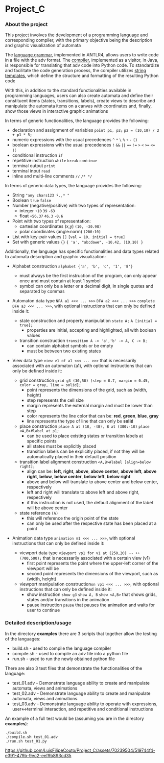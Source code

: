 # Project_C

### About the project 
This project involves the development of a programming language and corresponding compiler, with the primary objective being the  description and graphic visualization of automata <p>
The [language grammar](src/adv.g4), implemented in ANTLR4, allows users to write code in a file with the adv format. The [compiler](src/advCompiler.java), implemented as a visitor, in Java, is responsible for translating that adv code into Python code. To standardize and facilitate the code generation process, the compiler utilizes [string templates](src/python.stg), which define the structure and formatting of the resulting Python code <p>
With this, in addition to the standard functionalities available in programming languages, users can also create automata and define their constituent items (states, transitions, labels), create views to describe and manipulate the automata items on a canvas with coordinates and, finally, show those views in interactive graphic animations <br>

In terms of generic functionalities, the language provides the following:
- declaration and assignment of variables ``point p1, p2;`` ``p2 = (10,10) / 2 + p1 * 5;``
- numeric expressions with the usual precedences ``^`` ``*`` ``\`` ``%`` ``+`` ``-`` ``()``
- boolean expressions with the usual precedences ``!`` ``&&`` ``||`` ``==`` ``!=`` ``>`` ``<`` ``>=`` ``<=`` ``()``
- conditional instruction ``if``
- repetitive instruction ``while`` ``break`` ``continue``
- terminal output ``print``
- terminal input ``read``
- inline and multi-line comments ``//`` ``/* */``

In terms of generic data types, the language provides the following:
- String ``"any chars123 º.,* "``
- Boolean ``true`` ``false``
- Number (negative/positive) with two types of representation:
    - integer ``+10`` ``39`` ``-63``
    - float ``+56.37`` ``46.3`` ``-0.6``
- Point with two types of representation:
    - cartesian coordinates (x,y) ``(10, -30.98)``
    - polar coordinates (angle:norm) ``(200:10)``
- List with key-pair values ``[]`` ``[val = 10, initial = true]``
- Set with generic values ``{}`` ``{ 'a', "abcdawe", -10.42, (10,10) }``

Additionally, the language has specific functionalities and data types related to automata description and graphic visualization:
- Alphabet construction ``alphabet {'a', 'b', 'c', '1', '8'}``
  - must always be the first instruction of the program, can only appear once and must contain at least 1 symbol
  - symbol can only be a letter or a decimal digit, in single quotes and separated by commas
    
- Automaton data type ``NFA a1 <<< ... >>>`` ``DFA a2 <<< ... >>>`` ``complete DFA a3 <<< ... >>>``, with optional instructions that can only be defined inside it:
    - state construction and property manipulation ``state A;`` ``A [initial = true];``
        - properties are initial, accepting and highlighted, all with boolean values
    - transition construction ``transition A -> 'a','b' -> A, C -> B;``
        - can contain alphabet symbols or be empty
        - must be between two existing states
          
- View data type ``view v1 of a1 <<< ... >>>`` that is necessarily associated with an automaton (a1), with optional instructions that can only be defined inside it:
    - grid construction ``grid g3 (30,50) [step = 0.7, margin = 0.45, color = gray, line = solid];``
        - point represents the dimensions of the grid, such as (width, height)
        - step represents the cell size
        - margin represents the external margin and must be lower than step
        - color represents the line color that can be: **red**, **green**, **blue**, **gray**
        - line represents the type of line that can only be **solid**
    - place construction ``place A at (10, -40), B at (300:-10)`` ``place <A,B>#label at p1;``
        - can be used to place existing states or transition labels at specific points
        - all states must be explicitly placed 
        - transition labels can be explicitly placed, if not they will be automatically placed in their default position 
    - transition label alignment construction ``<A,B>#label [align=below right];``
        - align can be: **left**, **right**, **above**, **above center**, **above left**, **above right**,  **below**, **below center**, **below left**, **below right**
        - above and below will translate to above center and below center, respectively
        - left and right will translate to above left and above right, respectively
        - if this instruction is not used, the default alignment of the label will be above center
    - state reference ``(A)``
        - this will reference the origin point of the state
        - can only be used after the respective state has been placed at a point
      
- Animation data type ``animation m1 <<< ... >>>``, with optional instructions that can only be defined inside it:
    - viewport data type ``viewport vp1 for v1 at (250,20) -- ++(700,500);`` that is necessarily associated with a certain view (v1)
        - first point represents the point where the upper-left corner of the viewport will be
        - second point represents the dimensions of the viewport, such as (width, height)
    - viewport manipulation construction``on vp1 <<< ... >>>``, with optional instructions that can only be defined inside it:
        - show instruction ``show g3`` ``show A, B`` ``show <A,B>`` that shows grids, states and/or transitions in the animation
        - pause instruction ``pause`` that pauses the animation and waits for user to continue

### Detailed description/usage 
In the directory **examples** there are 3 scripts that together allow the testing of the languages:
- build.sh - used to compile the language compiler
- compile.sh - used to compile an adv file into a python file
- run.sh - used to run the newly obtained python file

There are also 3 test files that demonstrate the functionalities of the language:
- test_01.adv - Demonstrate language ability to create and manipulate automata, views and animations
- test_02.adv - Demonstrate language ability to create and manipulate automata, views and animations
- test_03.adv - Demonstrate language ability to operate with expressions, user<->terminal interaction, and repetitive and conditional instructions

An example of a full test would be (assuming you are in the directory **examples**):
```
./build.sh
./compile.sh test_01.adv
./run.sh test_01.py
```

https://github.com/LuisFilipeCouto/Project_C/assets/70239504/519744f4-e391-479b-9ec2-eef9b893cd35
